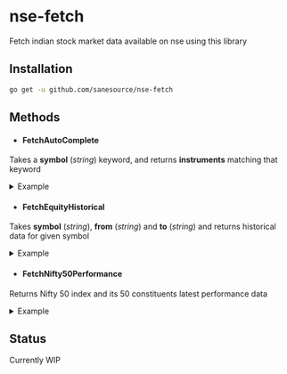 # nse-fetch

Fetch indian stock market data available on nse using this library

## Installation

```bash
go get -u github.com/sanesource/nse-fetch
```

## Methods

- #### FetchAutoComplete

Takes a **symbol** (_string_) keyword, and returns **instruments** matching that keyword

<details>
<summary>
Example
</summary>

```go
// Import package
import (
	NSE "github.com/sanesource/nse-fetch"
)

// Usage
func main() {
    response, err := NSE.FetchAutoComplete(symbol)
    if err != nil {
        // handle error here
    }

    // response -> { "data": ... }
}
```

</details>

- #### FetchEquityHistorical

Takes **symbol** (_string_), **from** (_string_) and **to** (_string_) and returns historical data for given symbol

<details>
<summary>
Example
</summary>

```go
// Import package
import (
	NSE "github.com/sanesource/nse-fetch"
)

// Usage
func main() {
    response, err := NSE.FetchEquityHistorical(symbol, "23-05-2025", "23-05-2025")
    if err != nil {
        // handle error here
    }

    // response -> { "data": [...] }
}
```

</details>

- #### FetchNifty50Performance

Returns Nifty 50 index and its 50 constituents latest performance data

<details>
<summary>
Example
</summary>

```go
// Import package
import (
	NSE "github.com/sanesource/nse-fetch"
)

// Usage
func main() {
    response, err := NSE.FetchNifty50Performance()
    if err != nil {
        // handle error here
    }

    // response -> { "data": [...] }
}
```

</details>

## Status

Currently WIP
